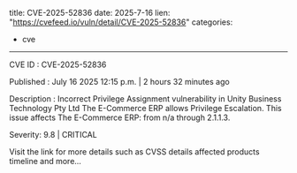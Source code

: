  
title: CVE-2025-52836
date: 2025-7-16
lien: "https://cvefeed.io/vuln/detail/CVE-2025-52836"
categories:
  - cve
---

CVE ID : CVE-2025-52836

Published :  July 16
2025
12:15 p.m. | 2 hours
32 minutes ago

Description : Incorrect Privilege Assignment vulnerability in Unity Business Technology Pty Ltd The E-Commerce ERP allows Privilege Escalation. This issue affects The E-Commerce ERP: from n/a through 2.1.1.3.

Severity: 9.8 | CRITICAL

Visit the link for more details
such as CVSS details
affected products
timeline
and more...
